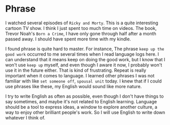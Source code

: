 
# Phrase

I watched several episodes of `Ricky and Morty`. This is a quite interesting cartoon TV show. I think I just spent too much time on videos. The book, Trevor Noah's `Born a Crime`, I have only gone through half after a month passed away. I should have spent more time with my kindle.

I found phrase is quite hard to master. For instance, The phrase `keep up the good work` occurred to me several times when I read language logs here. I can understand that it means keep on doing the good work, but I know that I won't use `keep up` myself, and even though I aware it now, I probably won't use it in the future either. That is kind of frustrating. Repeat is really important when it comes to language. I learned other phrases I was not familiar with like `set someone off`, `spousal unit` today. I knew that if I could use phrases like these, my English would sound like more nature.

I try to write English as often as possible, even though I don't have things to say sometimes, and maybe it's not related to English learning. Language should be a tool to express ideas, a window to explore another culture, a way to enjoy other brilliant people's work. So I will use English to write down whatever I think of.


